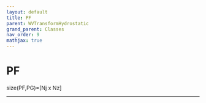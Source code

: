 ```yaml
---
layout: default
title: PF
parent: WVTransformHydrostatic
grand_parent: Classes
nav_order: 9
mathjax: true
---
```


#  PF

size(PF,PG)=[Nj x Nz]


---


